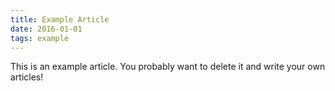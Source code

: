 ```yaml
---
title: Example Article
date: 2016-01-01
tags: example
---
```


This is an example article. You probably want to delete it and write your own articles!
